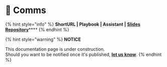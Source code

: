 # 📓 Comms

{% hint style="info" %}
**ShortURL | Playbook | Assistant |** [**Slides Repository**](https://tiof.click/TUSlidesRepo)****
{% endhint %}



{% hint style="warning" %}
**NOTICE**

This documentation page is under construction.\
Should you want to be notified once it's published, [**let us know**](https://tiof.click/TIOFTarianUpdatesService).
{% endhint %}
